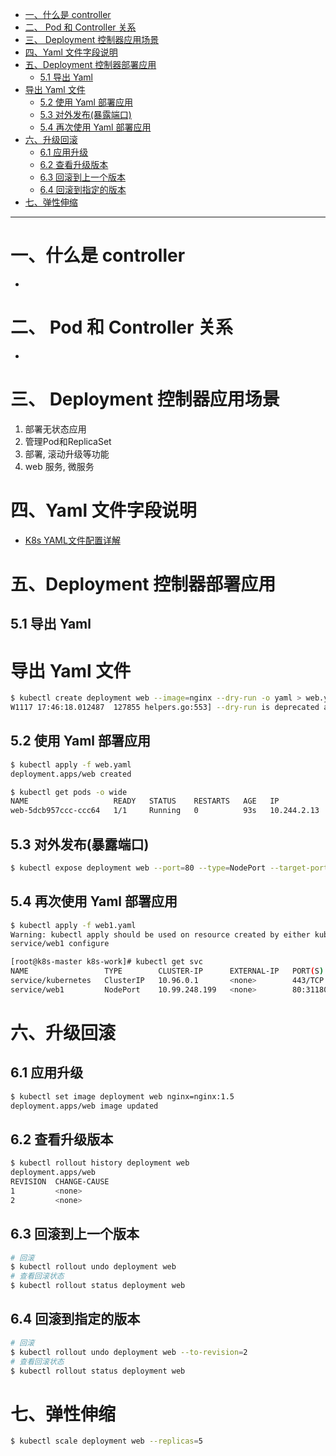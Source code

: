 

* [一、什么是 controller](#%E4%B8%80%E4%BB%80%E4%B9%88%E6%98%AF-controller)
* [二、 Pod 和 Controller 关系](#%E4%BA%8C-pod-%E5%92%8C-controller-%E5%85%B3%E7%B3%BB)
* [三、 Deployment 控制器应用场景](#%E4%B8%89-deployment-%E6%8E%A7%E5%88%B6%E5%99%A8%E5%BA%94%E7%94%A8%E5%9C%BA%E6%99%AF)
* [四、Yaml 文件字段说明](#%E5%9B%9Byaml-%E6%96%87%E4%BB%B6%E5%AD%97%E6%AE%B5%E8%AF%B4%E6%98%8E)
* [五、Deployment 控制器部署应用](#%E4%BA%94deployment-%E6%8E%A7%E5%88%B6%E5%99%A8%E9%83%A8%E7%BD%B2%E5%BA%94%E7%94%A8)
  * [5\.1 导出 Yaml](#51-%E5%AF%BC%E5%87%BA-yaml)
* [导出 Yaml 文件](#%E5%AF%BC%E5%87%BA-yaml-%E6%96%87%E4%BB%B6)
  * [5\.2 使用 Yaml 部署应用](#52-%E4%BD%BF%E7%94%A8-yaml-%E9%83%A8%E7%BD%B2%E5%BA%94%E7%94%A8)
  * [5\.3 对外发布(暴露端口)](#53-%E5%AF%B9%E5%A4%96%E5%8F%91%E5%B8%83%E6%9A%B4%E9%9C%B2%E7%AB%AF%E5%8F%A3)
  * [5\.4 再次使用 Yaml 部署应用](#54-%E5%86%8D%E6%AC%A1%E4%BD%BF%E7%94%A8-yaml-%E9%83%A8%E7%BD%B2%E5%BA%94%E7%94%A8)
* [六、升级回滚](#%E5%85%AD%E5%8D%87%E7%BA%A7%E5%9B%9E%E6%BB%9A)
  * [6\.1 应用升级](#61-%E5%BA%94%E7%94%A8%E5%8D%87%E7%BA%A7)
  * [6\.2 查看升级版本](#62-%E6%9F%A5%E7%9C%8B%E5%8D%87%E7%BA%A7%E7%89%88%E6%9C%AC)
  * [6\.3 回滚到上一个版本](#63-%E5%9B%9E%E6%BB%9A%E5%88%B0%E4%B8%8A%E4%B8%80%E4%B8%AA%E7%89%88%E6%9C%AC)
  * [6\.4 回滚到指定的版本](#64-%E5%9B%9E%E6%BB%9A%E5%88%B0%E6%8C%87%E5%AE%9A%E7%9A%84%E7%89%88%E6%9C%AC)
* [七、弹性伸缩](#%E4%B8%83%E5%BC%B9%E6%80%A7%E4%BC%B8%E7%BC%A9)

---
# 一、什么是 controller
*

# 二、 Pod 和 Controller 关系
*

# 三、 Deployment 控制器应用场景
1. 部署无状态应用
2. 管理Pod和ReplicaSet
3. 部署, 滚动升级等功能
4. web 服务, 微服务

# 四、Yaml 文件字段说明
* [K8s YAML文件配置详解](note/Kubernetes/k8s-YAML文件配置详解.md)


# 五、Deployment 控制器部署应用
## 5.1 导出 Yaml
# 导出 Yaml 文件
```bash
$ kubectl create deployment web --image=nginx --dry-run -o yaml > web.yaml
W1117 17:46:18.012487  127855 helpers.go:553] --dry-run is deprecated and can be replaced with --dry-run=client.
```

## 5.2 使用 Yaml 部署应用
```bash
$ kubectl apply -f web.yaml
deployment.apps/web created

$ kubectl get pods -o wide
NAME                   READY   STATUS    RESTARTS   AGE   IP            NODE        NOMINATED NODE   READINESS GATES
web-5dcb957ccc-ccc64   1/1     Running   0          93s   10.244.2.13   k8s-node2   <none>           <none>
```

## 5.3 对外发布(暴露端口)
```bash
$ kubectl expose deployment web --port=80 --type=NodePort --target-port=80 --name=web1 -o yaml > web1.yaml
```

## 5.4 再次使用 Yaml 部署应用
```bash
$ kubectl apply -f web1.yaml
Warning: kubectl apply should be used on resource created by either kubectl create --save-config or kubectl apply
service/web1 configure

[root@k8s-master k8s-work]# kubectl get svc
NAME                 TYPE        CLUSTER-IP      EXTERNAL-IP   PORT(S)        AGE
service/kubernetes   ClusterIP   10.96.0.1       <none>        443/TCP        8d
service/web1         NodePort    10.99.248.199   <none>        80:31180/TCP   4m27s
```


# 六、升级回滚
## 6.1 应用升级
```bash
$ kubectl set image deployment web nginx=nginx:1.5
deployment.apps/web image updated
```
## 6.2 查看升级版本
```bash
$ kubectl rollout history deployment web
deployment.apps/web 
REVISION  CHANGE-CAUSE
1         <none>
2         <none>
```
## 6.3 回滚到上一个版本
```bash
# 回滚
$ kubectl rollout undo deployment web
# 查看回滚状态
$ kubectl rollout status deployment web
```

## 6.4 回滚到指定的版本
```bash
# 回滚
$ kubectl rollout undo deployment web --to-revision=2
# 查看回滚状态
$ kubectl rollout status deployment web
```




# 七、弹性伸缩
```bash
$ kubectl scale deployment web --replicas=5
```